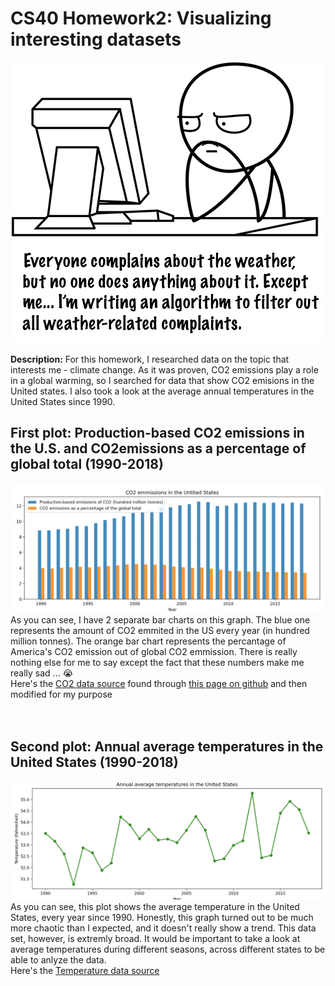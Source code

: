 # CS40 Homework2: Visualizing interesting datasets
![meme](complaints-about-weather.png)

**Description:**
    For this homework, I researched data on the topic that interests me - climate change. As it was proven, CO2 emissions play a role in a global warming, so I searched for data that show CO2 emisions in the United states. I also took a look at the average annual temperatures in the United States since 1990. <br />


## First plot: Production-based CO2 emissions in the U.S. and CO2emissions as a percentage of global total (1990-2018)
![firstPlot](CO2plot.png)
As you can see, I have 2 separate bar charts on this graph. The blue one represents the amount of CO2 emmited in the US every year (in hundred million tonnes). The orange bar chart represents the percantage of America's CO2 emission out of global CO2 emmission. There is really nothing else for me to say except the fact that these numbers make me really sad ... :sob:  <br />
Here's the [CO2 data source](https://ourworldindata.org/co2-and-other-greenhouse-gas-emissions)
found through [this page on github](https://github.com/owid/co2-data) and then modified for my purpose <br /> <br /> <br />

## Second plot: Annual average temperatures in the United States (1990-2018)
![secondPlot](temperaturePlot.png)
As you can see, this plot shows the average temperature in the United States, every year since 1990. Honestly, this graph turned out to be much more chaotic than I expected, and it doesn't really show a trend. This data set, however, is extremly broad. It would be important to take a look at average temperatures during different seasons, across different states to be able to anlyze the data. <br />
Here's the [Temperature data source](https://www.statista.com/statistics/500472/annual-average-temperature-in-the-us/)



